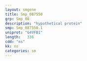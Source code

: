 ```yaml
---
layout: smgene
title: Smp_087550
grp: Smp_08
description: "hypothetical protein"
smp: Smp_087550.1
uniprot: "G4VFB1"
length:   336
cdd: "ns"
kk: ns
categories: sm
---
```

